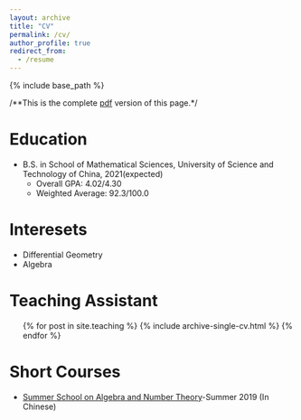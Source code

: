 ```yaml
---
layout: archive
title: "CV"
permalink: /cv/
author_profile: true
redirect_from:
  - /resume
---
```


{% include base_path %}

/**This is the complete [pdf](https://Toxins.github.io/pdfs/MYCV.pdf) version of this page.*/

Education
======
* B.S. in School of Mathematical Sciences, University of Science and Technology of China, 2021(expected)
  * Overall GPA: 4.02/4.30
  * Weighted Average: 92.3/100.0

Interesets
======
* Differential Geometry
* Algebra
  
Teaching Assistant
======
  <ul>{% for post in site.teaching %}
    {% include archive-single-cv.html %}
  {% endfor %}</ul>

Short Courses
======
  * [Summer School on Algebra and Number Theory](http://anss2019.csp.escience.cn/dct/page/1)-Summer 2019 (In Chinese)
